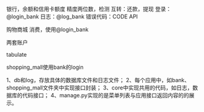 银行，余额和信用卡额度
精度两位数，检测 
互转：还款，提现
登录：@login_bank
日志：@log_bank
错误代码：CODE
API

购物商城
消费，使用@login_bank

两套账户

tabulate

shopping_mall使用bank的login

1、db和log，存放具体的数据库文件和日志文件；
2、每个应用中，如bank、shopping_mall文件夹中实现接口封装；
3、core中实现共用的代码，如日志，数据库的代码接口；
4、manage.py实现的是菜单列表与应用接口返回内容的的展示。